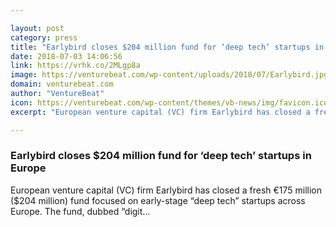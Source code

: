 ```yaml
---

layout: post
category: press
title: "Earlybird closes $204 million fund for ‘deep tech’ startups in Europe"
date: 2018-07-03 14:06:56
link: https://vrhk.co/2MLgp8a
image: https://venturebeat.com/wp-content/uploads/2018/07/Earlybird.jpg?fit=4608%2C3456&strip=all
domain: venturebeat.com
author: "VentureBeat"
icon: https://venturebeat.com/wp-content/themes/vb-news/img/favicon.ico
excerpt: "European venture capital (VC) firm Earlybird has closed a fresh €175 million ($204 million) fund focused on early-stage “deep tech” startups across Europe. The fund, dubbed “digit…"

---
```


### Earlybird closes $204 million fund for ‘deep tech’ startups in Europe

European venture capital (VC) firm Earlybird has closed a fresh €175 million ($204 million) fund focused on early-stage “deep tech” startups across Europe. The fund, dubbed “digit…